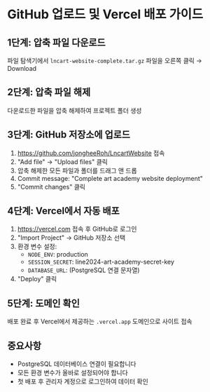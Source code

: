 # GitHub 업로드 및 Vercel 배포 가이드

## 1단계: 압축 파일 다운로드
파일 탐색기에서 `lncart-website-complete.tar.gz` 파일을 오른쪽 클릭 → Download

## 2단계: 압축 파일 해제
다운로드한 파일을 압축 해제하여 프로젝트 폴더 생성

## 3단계: GitHub 저장소에 업로드
1. https://github.com/jongheeRoh/LncartWebsite 접속
2. "Add file" → "Upload files" 클릭
3. 압축 해제한 모든 파일과 폴더를 드래그 앤 드롭
4. Commit message: "Complete art academy website deployment"
5. "Commit changes" 클릭

## 4단계: Vercel에서 자동 배포
1. https://vercel.com 접속 후 GitHub로 로그인
2. "Import Project" → GitHub 저장소 선택
3. 환경 변수 설정:
   - `NODE_ENV`: production
   - `SESSION_SECRET`: line2024-art-academy-secret-key
   - `DATABASE_URL`: (PostgreSQL 연결 문자열)
4. "Deploy" 클릭

## 5단계: 도메인 확인
배포 완료 후 Vercel에서 제공하는 `.vercel.app` 도메인으로 사이트 접속

## 중요사항
- PostgreSQL 데이터베이스 연결이 필요합니다
- 모든 환경 변수가 올바로 설정되어야 합니다
- 첫 배포 후 관리자 계정으로 로그인하여 데이터 확인